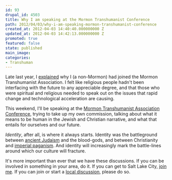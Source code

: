 ```yaml
---
id: 93
drupal_id: 4503
title: Why I am speaking at the Mormon Transhumanist Conference
path: 2012/04/03/why-i-am-speaking-mormon-transhumanist-conference
created_at: 2012-04-03 14:40:40.000000000 Z
updated_at: 2012-04-03 14:42:13.000000000 Z
promoted: true
featured: false
state: published
main_image: 
categories:
- Transhuman
---
```

Late last year, I [explained](http://micahredding.com/blog/2011/09/21/why-i-joined-mormon-trashumanist-association) why I (a non-Mormon) had joined the Mormon Transhumanist Association. I felt like religious people hadn't been interfacing with the future to any appreciable degree, and that those who were spiritual and religious needed to speak out on the issues that rapid change and technological acceleration are causing.

This weekend, I'll be speaking at the [Mormon Transhumanist Association Conference](http://transfigurism-2012.eventbrite.com/), trying to take up my own commission, talking about what it means to be human in the Jewish and Christian narrative, and what that entails for ourselves and our future. 

*Identity*, after all, is where it always starts. Identity was the battleground between [ancient Judaism](http://micahredding.com/blog/2012/03/12/ancient-israel-vs-blood-gods) and the blood-gods, and between Christianity and [imperial paganism](http://micahredding.com/blog/2012/04/02/jesus-insurgent). And identity will increasingly mark the battle-lines around which our culture will fracture.

It's more important than ever that we have these discussions. If you can be involved in something in your area, do it. If you can get to Salt Lake City, [join me](http://transfigurism-2012.eventbrite.com/). If you can join or start a [local discussion](http://www.meetup.com/Singularity-and-Beer/), please do so.
